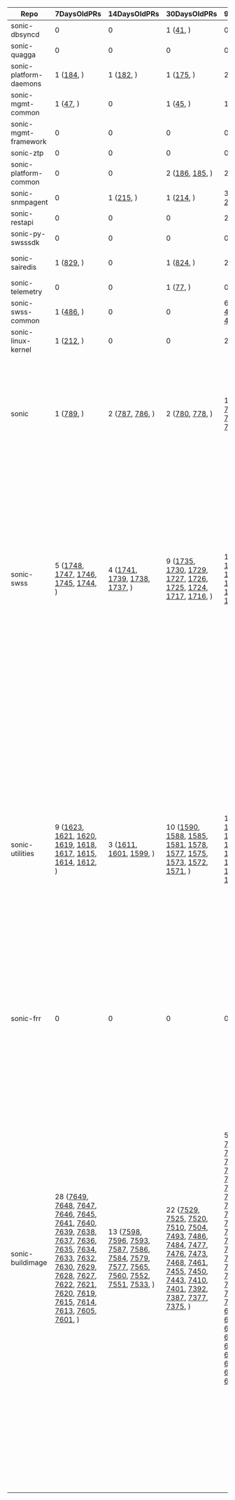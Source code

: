 | Repo | 7DaysOldPRs | 14DaysOldPRs | 30DaysOldPRs | 90DaysOldPRs | MoreThan90DaysOldPR |
|------|-------------|--------------|--------------|--------------|---------------------|
|sonic-dbsyncd| 0| 0|  1 ([41](https://github.com/Azure/sonic-dbsyncd/pull/41), )| 0|  1 ([29](https://github.com/Azure/sonic-dbsyncd/pull/29), )|
|sonic-quagga| 0| 0| 0| 0| 0|
|sonic-platform-daemons|  1 ([184](https://github.com/Azure/sonic-platform-daemons/pull/184), )|  1 ([182](https://github.com/Azure/sonic-platform-daemons/pull/182), )|  1 ([175](https://github.com/Azure/sonic-platform-daemons/pull/175), )|  2 ([166](https://github.com/Azure/sonic-platform-daemons/pull/166), [164](https://github.com/Azure/sonic-platform-daemons/pull/164), )|  1 ([99](https://github.com/Azure/sonic-platform-daemons/pull/99), )|
|sonic-mgmt-common|  1 ([47](https://github.com/Azure/sonic-mgmt-common/pull/47), )| 0|  1 ([45](https://github.com/Azure/sonic-mgmt-common/pull/45), )|  1 ([42](https://github.com/Azure/sonic-mgmt-common/pull/42), )| 0|
|sonic-mgmt-framework| 0| 0| 0| 0|  1 ([49](https://github.com/Azure/sonic-mgmt-framework/pull/49), )|
|sonic-ztp| 0| 0| 0| 0| 0|
|sonic-platform-common| 0| 0|  2 ([186](https://github.com/Azure/sonic-platform-common/pull/186), [185](https://github.com/Azure/sonic-platform-common/pull/185), )|  2 ([183](https://github.com/Azure/sonic-platform-common/pull/183), [178](https://github.com/Azure/sonic-platform-common/pull/178), )|  6 ([129](https://github.com/Azure/sonic-platform-common/pull/129), [123](https://github.com/Azure/sonic-platform-common/pull/123), [89](https://github.com/Azure/sonic-platform-common/pull/89), [86](https://github.com/Azure/sonic-platform-common/pull/86), [56](https://github.com/Azure/sonic-platform-common/pull/56), [40](https://github.com/Azure/sonic-platform-common/pull/40), )|
|sonic-snmpagent| 0|  1 ([215](https://github.com/Azure/sonic-snmpagent/pull/215), )|  1 ([214](https://github.com/Azure/sonic-snmpagent/pull/214), )|  3 ([210](https://github.com/Azure/sonic-snmpagent/pull/210), [209](https://github.com/Azure/sonic-snmpagent/pull/209), [207](https://github.com/Azure/sonic-snmpagent/pull/207), )|  7 ([187](https://github.com/Azure/sonic-snmpagent/pull/187), [182](https://github.com/Azure/sonic-snmpagent/pull/182), [173](https://github.com/Azure/sonic-snmpagent/pull/173), [157](https://github.com/Azure/sonic-snmpagent/pull/157), [136](https://github.com/Azure/sonic-snmpagent/pull/136), [135](https://github.com/Azure/sonic-snmpagent/pull/135), [117](https://github.com/Azure/sonic-snmpagent/pull/117), )|
|sonic-restapi| 0| 0| 0|  2 ([81](https://github.com/Azure/sonic-restapi/pull/81), [79](https://github.com/Azure/sonic-restapi/pull/79), )|  7 ([63](https://github.com/Azure/sonic-restapi/pull/63), [61](https://github.com/Azure/sonic-restapi/pull/61), [60](https://github.com/Azure/sonic-restapi/pull/60), [58](https://github.com/Azure/sonic-restapi/pull/58), [56](https://github.com/Azure/sonic-restapi/pull/56), [52](https://github.com/Azure/sonic-restapi/pull/52), [38](https://github.com/Azure/sonic-restapi/pull/38), )|
|sonic-py-swsssdk| 0| 0| 0| 0|  8 ([98](https://github.com/Azure/sonic-py-swsssdk/pull/98), [82](https://github.com/Azure/sonic-py-swsssdk/pull/82), [67](https://github.com/Azure/sonic-py-swsssdk/pull/67), [55](https://github.com/Azure/sonic-py-swsssdk/pull/55), [47](https://github.com/Azure/sonic-py-swsssdk/pull/47), [42](https://github.com/Azure/sonic-py-swsssdk/pull/42), [28](https://github.com/Azure/sonic-py-swsssdk/pull/28), [9](https://github.com/Azure/sonic-py-swsssdk/pull/9), )|
|sonic-sairedis|  1 ([829](https://github.com/Azure/sonic-sairedis/pull/829), )| 0|  1 ([824](https://github.com/Azure/sonic-sairedis/pull/824), )|  2 ([823](https://github.com/Azure/sonic-sairedis/pull/823), [805](https://github.com/Azure/sonic-sairedis/pull/805), )|  9 ([694](https://github.com/Azure/sonic-sairedis/pull/694), [693](https://github.com/Azure/sonic-sairedis/pull/693), [692](https://github.com/Azure/sonic-sairedis/pull/692), [634](https://github.com/Azure/sonic-sairedis/pull/634), [609](https://github.com/Azure/sonic-sairedis/pull/609), [523](https://github.com/Azure/sonic-sairedis/pull/523), [521](https://github.com/Azure/sonic-sairedis/pull/521), [518](https://github.com/Azure/sonic-sairedis/pull/518), [441](https://github.com/Azure/sonic-sairedis/pull/441), )|
|sonic-telemetry| 0| 0|  1 ([77](https://github.com/Azure/sonic-telemetry/pull/77), )| 0|  10 ([63](https://github.com/Azure/sonic-telemetry/pull/63), [44](https://github.com/Azure/sonic-telemetry/pull/44), [43](https://github.com/Azure/sonic-telemetry/pull/43), [42](https://github.com/Azure/sonic-telemetry/pull/42), [41](https://github.com/Azure/sonic-telemetry/pull/41), [28](https://github.com/Azure/sonic-telemetry/pull/28), [25](https://github.com/Azure/sonic-telemetry/pull/25), [18](https://github.com/Azure/sonic-telemetry/pull/18), [16](https://github.com/Azure/sonic-telemetry/pull/16), [14](https://github.com/Azure/sonic-telemetry/pull/14), )|
|sonic-swss-common|  1 ([486](https://github.com/Azure/sonic-swss-common/pull/486), )| 0| 0|  6 ([475](https://github.com/Azure/sonic-swss-common/pull/475), [473](https://github.com/Azure/sonic-swss-common/pull/473), [471](https://github.com/Azure/sonic-swss-common/pull/471), [469](https://github.com/Azure/sonic-swss-common/pull/469), [466](https://github.com/Azure/sonic-swss-common/pull/466), [460](https://github.com/Azure/sonic-swss-common/pull/460), )|  12 ([433](https://github.com/Azure/sonic-swss-common/pull/433), [431](https://github.com/Azure/sonic-swss-common/pull/431), [390](https://github.com/Azure/sonic-swss-common/pull/390), [345](https://github.com/Azure/sonic-swss-common/pull/345), [342](https://github.com/Azure/sonic-swss-common/pull/342), [331](https://github.com/Azure/sonic-swss-common/pull/331), [317](https://github.com/Azure/sonic-swss-common/pull/317), [309](https://github.com/Azure/sonic-swss-common/pull/309), [300](https://github.com/Azure/sonic-swss-common/pull/300), [271](https://github.com/Azure/sonic-swss-common/pull/271), [258](https://github.com/Azure/sonic-swss-common/pull/258), [65](https://github.com/Azure/sonic-swss-common/pull/65), )|
|sonic-linux-kernel|  1 ([212](https://github.com/Azure/sonic-linux-kernel/pull/212), )| 0| 0|  2 ([209](https://github.com/Azure/sonic-linux-kernel/pull/209), [208](https://github.com/Azure/sonic-linux-kernel/pull/208), )|  13 ([193](https://github.com/Azure/sonic-linux-kernel/pull/193), [180](https://github.com/Azure/sonic-linux-kernel/pull/180), [179](https://github.com/Azure/sonic-linux-kernel/pull/179), [178](https://github.com/Azure/sonic-linux-kernel/pull/178), [164](https://github.com/Azure/sonic-linux-kernel/pull/164), [134](https://github.com/Azure/sonic-linux-kernel/pull/134), [125](https://github.com/Azure/sonic-linux-kernel/pull/125), [124](https://github.com/Azure/sonic-linux-kernel/pull/124), [105](https://github.com/Azure/sonic-linux-kernel/pull/105), [104](https://github.com/Azure/sonic-linux-kernel/pull/104), [76](https://github.com/Azure/sonic-linux-kernel/pull/76), [69](https://github.com/Azure/sonic-linux-kernel/pull/69), [58](https://github.com/Azure/sonic-linux-kernel/pull/58), )|
|sonic|  1 ([789](https://github.com/Azure/sonic/pull/789), )|  2 ([787](https://github.com/Azure/sonic/pull/787), [786](https://github.com/Azure/sonic/pull/786), )|  2 ([780](https://github.com/Azure/sonic/pull/780), [778](https://github.com/Azure/sonic/pull/778), )|  10 ([773](https://github.com/Azure/sonic/pull/773), [769](https://github.com/Azure/sonic/pull/769), [768](https://github.com/Azure/sonic/pull/768), [765](https://github.com/Azure/sonic/pull/765), [762](https://github.com/Azure/sonic/pull/762), [761](https://github.com/Azure/sonic/pull/761), [759](https://github.com/Azure/sonic/pull/759), [757](https://github.com/Azure/sonic/pull/757), [756](https://github.com/Azure/sonic/pull/756), [754](https://github.com/Azure/sonic/pull/754), )|  52 ([748](https://github.com/Azure/sonic/pull/748), [743](https://github.com/Azure/sonic/pull/743), [742](https://github.com/Azure/sonic/pull/742), [738](https://github.com/Azure/sonic/pull/738), [734](https://github.com/Azure/sonic/pull/734), [733](https://github.com/Azure/sonic/pull/733), [732](https://github.com/Azure/sonic/pull/732), [712](https://github.com/Azure/sonic/pull/712), [707](https://github.com/Azure/sonic/pull/707), [706](https://github.com/Azure/sonic/pull/706), [699](https://github.com/Azure/sonic/pull/699), [686](https://github.com/Azure/sonic/pull/686), [685](https://github.com/Azure/sonic/pull/685), [684](https://github.com/Azure/sonic/pull/684), [665](https://github.com/Azure/sonic/pull/665), [662](https://github.com/Azure/sonic/pull/662), [650](https://github.com/Azure/sonic/pull/650), [642](https://github.com/Azure/sonic/pull/642), [640](https://github.com/Azure/sonic/pull/640), [632](https://github.com/Azure/sonic/pull/632), [625](https://github.com/Azure/sonic/pull/625), [604](https://github.com/Azure/sonic/pull/604), [595](https://github.com/Azure/sonic/pull/595), [590](https://github.com/Azure/sonic/pull/590), [586](https://github.com/Azure/sonic/pull/586), [575](https://github.com/Azure/sonic/pull/575), [571](https://github.com/Azure/sonic/pull/571), [564](https://github.com/Azure/sonic/pull/564), [560](https://github.com/Azure/sonic/pull/560), [531](https://github.com/Azure/sonic/pull/531), [527](https://github.com/Azure/sonic/pull/527), [525](https://github.com/Azure/sonic/pull/525), [499](https://github.com/Azure/sonic/pull/499), [493](https://github.com/Azure/sonic/pull/493), [475](https://github.com/Azure/sonic/pull/475), [468](https://github.com/Azure/sonic/pull/468), [441](https://github.com/Azure/sonic/pull/441), [426](https://github.com/Azure/sonic/pull/426), [425](https://github.com/Azure/sonic/pull/425), [422](https://github.com/Azure/sonic/pull/422), [376](https://github.com/Azure/sonic/pull/376), [375](https://github.com/Azure/sonic/pull/375), [346](https://github.com/Azure/sonic/pull/346), [332](https://github.com/Azure/sonic/pull/332), [316](https://github.com/Azure/sonic/pull/316), [313](https://github.com/Azure/sonic/pull/313), [281](https://github.com/Azure/sonic/pull/281), [239](https://github.com/Azure/sonic/pull/239), [231](https://github.com/Azure/sonic/pull/231), [226](https://github.com/Azure/sonic/pull/226), [205](https://github.com/Azure/sonic/pull/205), [154](https://github.com/Azure/sonic/pull/154), )|
|sonic-swss|  5 ([1748](https://github.com/Azure/sonic-swss/pull/1748), [1747](https://github.com/Azure/sonic-swss/pull/1747), [1746](https://github.com/Azure/sonic-swss/pull/1746), [1745](https://github.com/Azure/sonic-swss/pull/1745), [1744](https://github.com/Azure/sonic-swss/pull/1744), )|  4 ([1741](https://github.com/Azure/sonic-swss/pull/1741), [1739](https://github.com/Azure/sonic-swss/pull/1739), [1738](https://github.com/Azure/sonic-swss/pull/1738), [1737](https://github.com/Azure/sonic-swss/pull/1737), )|  9 ([1735](https://github.com/Azure/sonic-swss/pull/1735), [1730](https://github.com/Azure/sonic-swss/pull/1730), [1729](https://github.com/Azure/sonic-swss/pull/1729), [1727](https://github.com/Azure/sonic-swss/pull/1727), [1726](https://github.com/Azure/sonic-swss/pull/1726), [1725](https://github.com/Azure/sonic-swss/pull/1725), [1724](https://github.com/Azure/sonic-swss/pull/1724), [1717](https://github.com/Azure/sonic-swss/pull/1717), [1716](https://github.com/Azure/sonic-swss/pull/1716), )|  11 ([1714](https://github.com/Azure/sonic-swss/pull/1714), [1712](https://github.com/Azure/sonic-swss/pull/1712), [1709](https://github.com/Azure/sonic-swss/pull/1709), [1702](https://github.com/Azure/sonic-swss/pull/1702), [1700](https://github.com/Azure/sonic-swss/pull/1700), [1697](https://github.com/Azure/sonic-swss/pull/1697), [1696](https://github.com/Azure/sonic-swss/pull/1696), [1691](https://github.com/Azure/sonic-swss/pull/1691), [1686](https://github.com/Azure/sonic-swss/pull/1686), [1667](https://github.com/Azure/sonic-swss/pull/1667), [1661](https://github.com/Azure/sonic-swss/pull/1661), )|  77 ([1642](https://github.com/Azure/sonic-swss/pull/1642), [1622](https://github.com/Azure/sonic-swss/pull/1622), [1612](https://github.com/Azure/sonic-swss/pull/1612), [1604](https://github.com/Azure/sonic-swss/pull/1604), [1566](https://github.com/Azure/sonic-swss/pull/1566), [1562](https://github.com/Azure/sonic-swss/pull/1562), [1561](https://github.com/Azure/sonic-swss/pull/1561), [1558](https://github.com/Azure/sonic-swss/pull/1558), [1557](https://github.com/Azure/sonic-swss/pull/1557), [1555](https://github.com/Azure/sonic-swss/pull/1555), [1554](https://github.com/Azure/sonic-swss/pull/1554), [1551](https://github.com/Azure/sonic-swss/pull/1551), [1548](https://github.com/Azure/sonic-swss/pull/1548), [1545](https://github.com/Azure/sonic-swss/pull/1545), [1544](https://github.com/Azure/sonic-swss/pull/1544), [1543](https://github.com/Azure/sonic-swss/pull/1543), [1530](https://github.com/Azure/sonic-swss/pull/1530), [1525](https://github.com/Azure/sonic-swss/pull/1525), [1521](https://github.com/Azure/sonic-swss/pull/1521), [1514](https://github.com/Azure/sonic-swss/pull/1514), [1470](https://github.com/Azure/sonic-swss/pull/1470), [1463](https://github.com/Azure/sonic-swss/pull/1463), [1457](https://github.com/Azure/sonic-swss/pull/1457), [1454](https://github.com/Azure/sonic-swss/pull/1454), [1425](https://github.com/Azure/sonic-swss/pull/1425), [1424](https://github.com/Azure/sonic-swss/pull/1424), [1364](https://github.com/Azure/sonic-swss/pull/1364), [1360](https://github.com/Azure/sonic-swss/pull/1360), [1349](https://github.com/Azure/sonic-swss/pull/1349), [1337](https://github.com/Azure/sonic-swss/pull/1337), [1336](https://github.com/Azure/sonic-swss/pull/1336), [1331](https://github.com/Azure/sonic-swss/pull/1331), [1329](https://github.com/Azure/sonic-swss/pull/1329), [1306](https://github.com/Azure/sonic-swss/pull/1306), [1305](https://github.com/Azure/sonic-swss/pull/1305), [1288](https://github.com/Azure/sonic-swss/pull/1288), [1259](https://github.com/Azure/sonic-swss/pull/1259), [1257](https://github.com/Azure/sonic-swss/pull/1257), [1252](https://github.com/Azure/sonic-swss/pull/1252), [1218](https://github.com/Azure/sonic-swss/pull/1218), [1211](https://github.com/Azure/sonic-swss/pull/1211), [1161](https://github.com/Azure/sonic-swss/pull/1161), [1160](https://github.com/Azure/sonic-swss/pull/1160), [1149](https://github.com/Azure/sonic-swss/pull/1149), [1117](https://github.com/Azure/sonic-swss/pull/1117), [1101](https://github.com/Azure/sonic-swss/pull/1101), [1100](https://github.com/Azure/sonic-swss/pull/1100), [1083](https://github.com/Azure/sonic-swss/pull/1083), [1071](https://github.com/Azure/sonic-swss/pull/1071), [1064](https://github.com/Azure/sonic-swss/pull/1064), [1058](https://github.com/Azure/sonic-swss/pull/1058), [1056](https://github.com/Azure/sonic-swss/pull/1056), [1055](https://github.com/Azure/sonic-swss/pull/1055), [1047](https://github.com/Azure/sonic-swss/pull/1047), [1043](https://github.com/Azure/sonic-swss/pull/1043), [1039](https://github.com/Azure/sonic-swss/pull/1039), [993](https://github.com/Azure/sonic-swss/pull/993), [971](https://github.com/Azure/sonic-swss/pull/971), [964](https://github.com/Azure/sonic-swss/pull/964), [960](https://github.com/Azure/sonic-swss/pull/960), [957](https://github.com/Azure/sonic-swss/pull/957), [929](https://github.com/Azure/sonic-swss/pull/929), [928](https://github.com/Azure/sonic-swss/pull/928), [909](https://github.com/Azure/sonic-swss/pull/909), [904](https://github.com/Azure/sonic-swss/pull/904), [892](https://github.com/Azure/sonic-swss/pull/892), [886](https://github.com/Azure/sonic-swss/pull/886), [885](https://github.com/Azure/sonic-swss/pull/885), [867](https://github.com/Azure/sonic-swss/pull/867), [824](https://github.com/Azure/sonic-swss/pull/824), [782](https://github.com/Azure/sonic-swss/pull/782), [770](https://github.com/Azure/sonic-swss/pull/770), [767](https://github.com/Azure/sonic-swss/pull/767), [487](https://github.com/Azure/sonic-swss/pull/487), [437](https://github.com/Azure/sonic-swss/pull/437), [420](https://github.com/Azure/sonic-swss/pull/420), [370](https://github.com/Azure/sonic-swss/pull/370), )|
|sonic-utilities|  9 ([1623](https://github.com/Azure/sonic-utilities/pull/1623), [1621](https://github.com/Azure/sonic-utilities/pull/1621), [1620](https://github.com/Azure/sonic-utilities/pull/1620), [1619](https://github.com/Azure/sonic-utilities/pull/1619), [1618](https://github.com/Azure/sonic-utilities/pull/1618), [1617](https://github.com/Azure/sonic-utilities/pull/1617), [1615](https://github.com/Azure/sonic-utilities/pull/1615), [1614](https://github.com/Azure/sonic-utilities/pull/1614), [1612](https://github.com/Azure/sonic-utilities/pull/1612), )|  3 ([1611](https://github.com/Azure/sonic-utilities/pull/1611), [1601](https://github.com/Azure/sonic-utilities/pull/1601), [1599](https://github.com/Azure/sonic-utilities/pull/1599), )|  10 ([1590](https://github.com/Azure/sonic-utilities/pull/1590), [1588](https://github.com/Azure/sonic-utilities/pull/1588), [1585](https://github.com/Azure/sonic-utilities/pull/1585), [1581](https://github.com/Azure/sonic-utilities/pull/1581), [1578](https://github.com/Azure/sonic-utilities/pull/1578), [1577](https://github.com/Azure/sonic-utilities/pull/1577), [1575](https://github.com/Azure/sonic-utilities/pull/1575), [1573](https://github.com/Azure/sonic-utilities/pull/1573), [1572](https://github.com/Azure/sonic-utilities/pull/1572), [1571](https://github.com/Azure/sonic-utilities/pull/1571), )|  15 ([1564](https://github.com/Azure/sonic-utilities/pull/1564), [1554](https://github.com/Azure/sonic-utilities/pull/1554), [1537](https://github.com/Azure/sonic-utilities/pull/1537), [1529](https://github.com/Azure/sonic-utilities/pull/1529), [1524](https://github.com/Azure/sonic-utilities/pull/1524), [1513](https://github.com/Azure/sonic-utilities/pull/1513), [1512](https://github.com/Azure/sonic-utilities/pull/1512), [1506](https://github.com/Azure/sonic-utilities/pull/1506), [1498](https://github.com/Azure/sonic-utilities/pull/1498), [1493](https://github.com/Azure/sonic-utilities/pull/1493), [1492](https://github.com/Azure/sonic-utilities/pull/1492), [1488](https://github.com/Azure/sonic-utilities/pull/1488), [1480](https://github.com/Azure/sonic-utilities/pull/1480), [1473](https://github.com/Azure/sonic-utilities/pull/1473), [1457](https://github.com/Azure/sonic-utilities/pull/1457), )|  130 ([1438](https://github.com/Azure/sonic-utilities/pull/1438), [1414](https://github.com/Azure/sonic-utilities/pull/1414), [1412](https://github.com/Azure/sonic-utilities/pull/1412), [1403](https://github.com/Azure/sonic-utilities/pull/1403), [1395](https://github.com/Azure/sonic-utilities/pull/1395), [1391](https://github.com/Azure/sonic-utilities/pull/1391), [1387](https://github.com/Azure/sonic-utilities/pull/1387), [1384](https://github.com/Azure/sonic-utilities/pull/1384), [1381](https://github.com/Azure/sonic-utilities/pull/1381), [1375](https://github.com/Azure/sonic-utilities/pull/1375), [1365](https://github.com/Azure/sonic-utilities/pull/1365), [1354](https://github.com/Azure/sonic-utilities/pull/1354), [1350](https://github.com/Azure/sonic-utilities/pull/1350), [1342](https://github.com/Azure/sonic-utilities/pull/1342), [1341](https://github.com/Azure/sonic-utilities/pull/1341), [1339](https://github.com/Azure/sonic-utilities/pull/1339), [1331](https://github.com/Azure/sonic-utilities/pull/1331), [1330](https://github.com/Azure/sonic-utilities/pull/1330), [1329](https://github.com/Azure/sonic-utilities/pull/1329), [1327](https://github.com/Azure/sonic-utilities/pull/1327), [1322](https://github.com/Azure/sonic-utilities/pull/1322), [1316](https://github.com/Azure/sonic-utilities/pull/1316), [1314](https://github.com/Azure/sonic-utilities/pull/1314), [1313](https://github.com/Azure/sonic-utilities/pull/1313), [1311](https://github.com/Azure/sonic-utilities/pull/1311), [1310](https://github.com/Azure/sonic-utilities/pull/1310), [1290](https://github.com/Azure/sonic-utilities/pull/1290), [1288](https://github.com/Azure/sonic-utilities/pull/1288), [1287](https://github.com/Azure/sonic-utilities/pull/1287), [1278](https://github.com/Azure/sonic-utilities/pull/1278), [1273](https://github.com/Azure/sonic-utilities/pull/1273), [1262](https://github.com/Azure/sonic-utilities/pull/1262), [1242](https://github.com/Azure/sonic-utilities/pull/1242), [1234](https://github.com/Azure/sonic-utilities/pull/1234), [1220](https://github.com/Azure/sonic-utilities/pull/1220), [1206](https://github.com/Azure/sonic-utilities/pull/1206), [1196](https://github.com/Azure/sonic-utilities/pull/1196), [1179](https://github.com/Azure/sonic-utilities/pull/1179), [1178](https://github.com/Azure/sonic-utilities/pull/1178), [1171](https://github.com/Azure/sonic-utilities/pull/1171), [1170](https://github.com/Azure/sonic-utilities/pull/1170), [1159](https://github.com/Azure/sonic-utilities/pull/1159), [1156](https://github.com/Azure/sonic-utilities/pull/1156), [1146](https://github.com/Azure/sonic-utilities/pull/1146), [1139](https://github.com/Azure/sonic-utilities/pull/1139), [1138](https://github.com/Azure/sonic-utilities/pull/1138), [1121](https://github.com/Azure/sonic-utilities/pull/1121), [1035](https://github.com/Azure/sonic-utilities/pull/1035), [1030](https://github.com/Azure/sonic-utilities/pull/1030), [1025](https://github.com/Azure/sonic-utilities/pull/1025), [1020](https://github.com/Azure/sonic-utilities/pull/1020), [1007](https://github.com/Azure/sonic-utilities/pull/1007), [1003](https://github.com/Azure/sonic-utilities/pull/1003), [998](https://github.com/Azure/sonic-utilities/pull/998), [985](https://github.com/Azure/sonic-utilities/pull/985), [981](https://github.com/Azure/sonic-utilities/pull/981), [960](https://github.com/Azure/sonic-utilities/pull/960), [959](https://github.com/Azure/sonic-utilities/pull/959), [956](https://github.com/Azure/sonic-utilities/pull/956), [932](https://github.com/Azure/sonic-utilities/pull/932), [928](https://github.com/Azure/sonic-utilities/pull/928), [851](https://github.com/Azure/sonic-utilities/pull/851), [837](https://github.com/Azure/sonic-utilities/pull/837), [827](https://github.com/Azure/sonic-utilities/pull/827), [817](https://github.com/Azure/sonic-utilities/pull/817), [780](https://github.com/Azure/sonic-utilities/pull/780), [762](https://github.com/Azure/sonic-utilities/pull/762), [744](https://github.com/Azure/sonic-utilities/pull/744), [722](https://github.com/Azure/sonic-utilities/pull/722), [709](https://github.com/Azure/sonic-utilities/pull/709), [705](https://github.com/Azure/sonic-utilities/pull/705), [700](https://github.com/Azure/sonic-utilities/pull/700), [699](https://github.com/Azure/sonic-utilities/pull/699), [698](https://github.com/Azure/sonic-utilities/pull/698), [696](https://github.com/Azure/sonic-utilities/pull/696), [695](https://github.com/Azure/sonic-utilities/pull/695), [694](https://github.com/Azure/sonic-utilities/pull/694), [693](https://github.com/Azure/sonic-utilities/pull/693), [687](https://github.com/Azure/sonic-utilities/pull/687), [680](https://github.com/Azure/sonic-utilities/pull/680), [679](https://github.com/Azure/sonic-utilities/pull/679), [676](https://github.com/Azure/sonic-utilities/pull/676), [673](https://github.com/Azure/sonic-utilities/pull/673), [667](https://github.com/Azure/sonic-utilities/pull/667), [666](https://github.com/Azure/sonic-utilities/pull/666), [663](https://github.com/Azure/sonic-utilities/pull/663), [657](https://github.com/Azure/sonic-utilities/pull/657), [648](https://github.com/Azure/sonic-utilities/pull/648), [644](https://github.com/Azure/sonic-utilities/pull/644), [643](https://github.com/Azure/sonic-utilities/pull/643), [626](https://github.com/Azure/sonic-utilities/pull/626), [618](https://github.com/Azure/sonic-utilities/pull/618), [601](https://github.com/Azure/sonic-utilities/pull/601), [597](https://github.com/Azure/sonic-utilities/pull/597), [581](https://github.com/Azure/sonic-utilities/pull/581), [576](https://github.com/Azure/sonic-utilities/pull/576), [566](https://github.com/Azure/sonic-utilities/pull/566), [564](https://github.com/Azure/sonic-utilities/pull/564), [556](https://github.com/Azure/sonic-utilities/pull/556), [553](https://github.com/Azure/sonic-utilities/pull/553), [552](https://github.com/Azure/sonic-utilities/pull/552), [547](https://github.com/Azure/sonic-utilities/pull/547), [544](https://github.com/Azure/sonic-utilities/pull/544), [543](https://github.com/Azure/sonic-utilities/pull/543), [529](https://github.com/Azure/sonic-utilities/pull/529), [527](https://github.com/Azure/sonic-utilities/pull/527), [512](https://github.com/Azure/sonic-utilities/pull/512), [491](https://github.com/Azure/sonic-utilities/pull/491), [462](https://github.com/Azure/sonic-utilities/pull/462), [459](https://github.com/Azure/sonic-utilities/pull/459), [454](https://github.com/Azure/sonic-utilities/pull/454), [448](https://github.com/Azure/sonic-utilities/pull/448), [436](https://github.com/Azure/sonic-utilities/pull/436), [431](https://github.com/Azure/sonic-utilities/pull/431), [428](https://github.com/Azure/sonic-utilities/pull/428), [422](https://github.com/Azure/sonic-utilities/pull/422), [421](https://github.com/Azure/sonic-utilities/pull/421), [400](https://github.com/Azure/sonic-utilities/pull/400), [391](https://github.com/Azure/sonic-utilities/pull/391), [306](https://github.com/Azure/sonic-utilities/pull/306), [291](https://github.com/Azure/sonic-utilities/pull/291), [287](https://github.com/Azure/sonic-utilities/pull/287), [280](https://github.com/Azure/sonic-utilities/pull/280), [275](https://github.com/Azure/sonic-utilities/pull/275), [254](https://github.com/Azure/sonic-utilities/pull/254), [219](https://github.com/Azure/sonic-utilities/pull/219), [181](https://github.com/Azure/sonic-utilities/pull/181), [179](https://github.com/Azure/sonic-utilities/pull/179), [176](https://github.com/Azure/sonic-utilities/pull/176), [171](https://github.com/Azure/sonic-utilities/pull/171), )|
|sonic-frr| 0| 0| 0| 0| 0|
|sonic-buildimage|  28 ([7649](https://github.com/Azure/sonic-buildimage/pull/7649), [7648](https://github.com/Azure/sonic-buildimage/pull/7648), [7647](https://github.com/Azure/sonic-buildimage/pull/7647), [7646](https://github.com/Azure/sonic-buildimage/pull/7646), [7645](https://github.com/Azure/sonic-buildimage/pull/7645), [7641](https://github.com/Azure/sonic-buildimage/pull/7641), [7640](https://github.com/Azure/sonic-buildimage/pull/7640), [7639](https://github.com/Azure/sonic-buildimage/pull/7639), [7638](https://github.com/Azure/sonic-buildimage/pull/7638), [7637](https://github.com/Azure/sonic-buildimage/pull/7637), [7636](https://github.com/Azure/sonic-buildimage/pull/7636), [7635](https://github.com/Azure/sonic-buildimage/pull/7635), [7634](https://github.com/Azure/sonic-buildimage/pull/7634), [7633](https://github.com/Azure/sonic-buildimage/pull/7633), [7632](https://github.com/Azure/sonic-buildimage/pull/7632), [7630](https://github.com/Azure/sonic-buildimage/pull/7630), [7629](https://github.com/Azure/sonic-buildimage/pull/7629), [7628](https://github.com/Azure/sonic-buildimage/pull/7628), [7627](https://github.com/Azure/sonic-buildimage/pull/7627), [7622](https://github.com/Azure/sonic-buildimage/pull/7622), [7621](https://github.com/Azure/sonic-buildimage/pull/7621), [7620](https://github.com/Azure/sonic-buildimage/pull/7620), [7619](https://github.com/Azure/sonic-buildimage/pull/7619), [7615](https://github.com/Azure/sonic-buildimage/pull/7615), [7614](https://github.com/Azure/sonic-buildimage/pull/7614), [7613](https://github.com/Azure/sonic-buildimage/pull/7613), [7605](https://github.com/Azure/sonic-buildimage/pull/7605), [7601](https://github.com/Azure/sonic-buildimage/pull/7601), )|  13 ([7598](https://github.com/Azure/sonic-buildimage/pull/7598), [7596](https://github.com/Azure/sonic-buildimage/pull/7596), [7593](https://github.com/Azure/sonic-buildimage/pull/7593), [7587](https://github.com/Azure/sonic-buildimage/pull/7587), [7586](https://github.com/Azure/sonic-buildimage/pull/7586), [7584](https://github.com/Azure/sonic-buildimage/pull/7584), [7579](https://github.com/Azure/sonic-buildimage/pull/7579), [7577](https://github.com/Azure/sonic-buildimage/pull/7577), [7565](https://github.com/Azure/sonic-buildimage/pull/7565), [7560](https://github.com/Azure/sonic-buildimage/pull/7560), [7552](https://github.com/Azure/sonic-buildimage/pull/7552), [7551](https://github.com/Azure/sonic-buildimage/pull/7551), [7533](https://github.com/Azure/sonic-buildimage/pull/7533), )|  22 ([7529](https://github.com/Azure/sonic-buildimage/pull/7529), [7525](https://github.com/Azure/sonic-buildimage/pull/7525), [7520](https://github.com/Azure/sonic-buildimage/pull/7520), [7510](https://github.com/Azure/sonic-buildimage/pull/7510), [7504](https://github.com/Azure/sonic-buildimage/pull/7504), [7493](https://github.com/Azure/sonic-buildimage/pull/7493), [7486](https://github.com/Azure/sonic-buildimage/pull/7486), [7484](https://github.com/Azure/sonic-buildimage/pull/7484), [7477](https://github.com/Azure/sonic-buildimage/pull/7477), [7476](https://github.com/Azure/sonic-buildimage/pull/7476), [7473](https://github.com/Azure/sonic-buildimage/pull/7473), [7468](https://github.com/Azure/sonic-buildimage/pull/7468), [7461](https://github.com/Azure/sonic-buildimage/pull/7461), [7455](https://github.com/Azure/sonic-buildimage/pull/7455), [7450](https://github.com/Azure/sonic-buildimage/pull/7450), [7443](https://github.com/Azure/sonic-buildimage/pull/7443), [7410](https://github.com/Azure/sonic-buildimage/pull/7410), [7401](https://github.com/Azure/sonic-buildimage/pull/7401), [7392](https://github.com/Azure/sonic-buildimage/pull/7392), [7387](https://github.com/Azure/sonic-buildimage/pull/7387), [7377](https://github.com/Azure/sonic-buildimage/pull/7377), [7375](https://github.com/Azure/sonic-buildimage/pull/7375), )|  56 ([7374](https://github.com/Azure/sonic-buildimage/pull/7374), [7362](https://github.com/Azure/sonic-buildimage/pull/7362), [7360](https://github.com/Azure/sonic-buildimage/pull/7360), [7355](https://github.com/Azure/sonic-buildimage/pull/7355), [7352](https://github.com/Azure/sonic-buildimage/pull/7352), [7347](https://github.com/Azure/sonic-buildimage/pull/7347), [7343](https://github.com/Azure/sonic-buildimage/pull/7343), [7338](https://github.com/Azure/sonic-buildimage/pull/7338), [7337](https://github.com/Azure/sonic-buildimage/pull/7337), [7331](https://github.com/Azure/sonic-buildimage/pull/7331), [7328](https://github.com/Azure/sonic-buildimage/pull/7328), [7327](https://github.com/Azure/sonic-buildimage/pull/7327), [7304](https://github.com/Azure/sonic-buildimage/pull/7304), [7294](https://github.com/Azure/sonic-buildimage/pull/7294), [7293](https://github.com/Azure/sonic-buildimage/pull/7293), [7289](https://github.com/Azure/sonic-buildimage/pull/7289), [7286](https://github.com/Azure/sonic-buildimage/pull/7286), [7281](https://github.com/Azure/sonic-buildimage/pull/7281), [7278](https://github.com/Azure/sonic-buildimage/pull/7278), [7273](https://github.com/Azure/sonic-buildimage/pull/7273), [7265](https://github.com/Azure/sonic-buildimage/pull/7265), [7252](https://github.com/Azure/sonic-buildimage/pull/7252), [7245](https://github.com/Azure/sonic-buildimage/pull/7245), [7239](https://github.com/Azure/sonic-buildimage/pull/7239), [7238](https://github.com/Azure/sonic-buildimage/pull/7238), [7199](https://github.com/Azure/sonic-buildimage/pull/7199), [7195](https://github.com/Azure/sonic-buildimage/pull/7195), [7191](https://github.com/Azure/sonic-buildimage/pull/7191), [7178](https://github.com/Azure/sonic-buildimage/pull/7178), [7175](https://github.com/Azure/sonic-buildimage/pull/7175), [7174](https://github.com/Azure/sonic-buildimage/pull/7174), [7159](https://github.com/Azure/sonic-buildimage/pull/7159), [7151](https://github.com/Azure/sonic-buildimage/pull/7151), [7138](https://github.com/Azure/sonic-buildimage/pull/7138), [7109](https://github.com/Azure/sonic-buildimage/pull/7109), [7102](https://github.com/Azure/sonic-buildimage/pull/7102), [7098](https://github.com/Azure/sonic-buildimage/pull/7098), [7051](https://github.com/Azure/sonic-buildimage/pull/7051), [7026](https://github.com/Azure/sonic-buildimage/pull/7026), [6995](https://github.com/Azure/sonic-buildimage/pull/6995), [6993](https://github.com/Azure/sonic-buildimage/pull/6993), [6971](https://github.com/Azure/sonic-buildimage/pull/6971), [6949](https://github.com/Azure/sonic-buildimage/pull/6949), [6948](https://github.com/Azure/sonic-buildimage/pull/6948), [6944](https://github.com/Azure/sonic-buildimage/pull/6944), [6925](https://github.com/Azure/sonic-buildimage/pull/6925), [6920](https://github.com/Azure/sonic-buildimage/pull/6920), [6917](https://github.com/Azure/sonic-buildimage/pull/6917), [6912](https://github.com/Azure/sonic-buildimage/pull/6912), [6886](https://github.com/Azure/sonic-buildimage/pull/6886), [6865](https://github.com/Azure/sonic-buildimage/pull/6865), [6864](https://github.com/Azure/sonic-buildimage/pull/6864), [6861](https://github.com/Azure/sonic-buildimage/pull/6861), [6844](https://github.com/Azure/sonic-buildimage/pull/6844), [6825](https://github.com/Azure/sonic-buildimage/pull/6825), [6824](https://github.com/Azure/sonic-buildimage/pull/6824), )|  157 ([6802](https://github.com/Azure/sonic-buildimage/pull/6802), [6801](https://github.com/Azure/sonic-buildimage/pull/6801), [6786](https://github.com/Azure/sonic-buildimage/pull/6786), [6733](https://github.com/Azure/sonic-buildimage/pull/6733), [6712](https://github.com/Azure/sonic-buildimage/pull/6712), [6691](https://github.com/Azure/sonic-buildimage/pull/6691), [6660](https://github.com/Azure/sonic-buildimage/pull/6660), [6624](https://github.com/Azure/sonic-buildimage/pull/6624), [6616](https://github.com/Azure/sonic-buildimage/pull/6616), [6613](https://github.com/Azure/sonic-buildimage/pull/6613), [6555](https://github.com/Azure/sonic-buildimage/pull/6555), [6531](https://github.com/Azure/sonic-buildimage/pull/6531), [6521](https://github.com/Azure/sonic-buildimage/pull/6521), [6491](https://github.com/Azure/sonic-buildimage/pull/6491), [6480](https://github.com/Azure/sonic-buildimage/pull/6480), [6479](https://github.com/Azure/sonic-buildimage/pull/6479), [6452](https://github.com/Azure/sonic-buildimage/pull/6452), [6450](https://github.com/Azure/sonic-buildimage/pull/6450), [6429](https://github.com/Azure/sonic-buildimage/pull/6429), [6390](https://github.com/Azure/sonic-buildimage/pull/6390), [6388](https://github.com/Azure/sonic-buildimage/pull/6388), [6387](https://github.com/Azure/sonic-buildimage/pull/6387), [6376](https://github.com/Azure/sonic-buildimage/pull/6376), [6356](https://github.com/Azure/sonic-buildimage/pull/6356), [6308](https://github.com/Azure/sonic-buildimage/pull/6308), [6299](https://github.com/Azure/sonic-buildimage/pull/6299), [6284](https://github.com/Azure/sonic-buildimage/pull/6284), [6276](https://github.com/Azure/sonic-buildimage/pull/6276), [6258](https://github.com/Azure/sonic-buildimage/pull/6258), [6227](https://github.com/Azure/sonic-buildimage/pull/6227), [6222](https://github.com/Azure/sonic-buildimage/pull/6222), [6221](https://github.com/Azure/sonic-buildimage/pull/6221), [6215](https://github.com/Azure/sonic-buildimage/pull/6215), [6193](https://github.com/Azure/sonic-buildimage/pull/6193), [6192](https://github.com/Azure/sonic-buildimage/pull/6192), [6189](https://github.com/Azure/sonic-buildimage/pull/6189), [6177](https://github.com/Azure/sonic-buildimage/pull/6177), [6148](https://github.com/Azure/sonic-buildimage/pull/6148), [6131](https://github.com/Azure/sonic-buildimage/pull/6131), [6112](https://github.com/Azure/sonic-buildimage/pull/6112), [6092](https://github.com/Azure/sonic-buildimage/pull/6092), [6079](https://github.com/Azure/sonic-buildimage/pull/6079), [6058](https://github.com/Azure/sonic-buildimage/pull/6058), [6035](https://github.com/Azure/sonic-buildimage/pull/6035), [5954](https://github.com/Azure/sonic-buildimage/pull/5954), [5940](https://github.com/Azure/sonic-buildimage/pull/5940), [5842](https://github.com/Azure/sonic-buildimage/pull/5842), [5830](https://github.com/Azure/sonic-buildimage/pull/5830), [5744](https://github.com/Azure/sonic-buildimage/pull/5744), [5672](https://github.com/Azure/sonic-buildimage/pull/5672), [5652](https://github.com/Azure/sonic-buildimage/pull/5652), [5584](https://github.com/Azure/sonic-buildimage/pull/5584), [5569](https://github.com/Azure/sonic-buildimage/pull/5569), [5553](https://github.com/Azure/sonic-buildimage/pull/5553), [5519](https://github.com/Azure/sonic-buildimage/pull/5519), [5509](https://github.com/Azure/sonic-buildimage/pull/5509), [5505](https://github.com/Azure/sonic-buildimage/pull/5505), [5424](https://github.com/Azure/sonic-buildimage/pull/5424), [5412](https://github.com/Azure/sonic-buildimage/pull/5412), [5403](https://github.com/Azure/sonic-buildimage/pull/5403), [5393](https://github.com/Azure/sonic-buildimage/pull/5393), [5389](https://github.com/Azure/sonic-buildimage/pull/5389), [5367](https://github.com/Azure/sonic-buildimage/pull/5367), [5338](https://github.com/Azure/sonic-buildimage/pull/5338), [5298](https://github.com/Azure/sonic-buildimage/pull/5298), [5297](https://github.com/Azure/sonic-buildimage/pull/5297), [5286](https://github.com/Azure/sonic-buildimage/pull/5286), [5285](https://github.com/Azure/sonic-buildimage/pull/5285), [5282](https://github.com/Azure/sonic-buildimage/pull/5282), [5208](https://github.com/Azure/sonic-buildimage/pull/5208), [5145](https://github.com/Azure/sonic-buildimage/pull/5145), [5104](https://github.com/Azure/sonic-buildimage/pull/5104), [5057](https://github.com/Azure/sonic-buildimage/pull/5057), [4983](https://github.com/Azure/sonic-buildimage/pull/4983), [4964](https://github.com/Azure/sonic-buildimage/pull/4964), [4883](https://github.com/Azure/sonic-buildimage/pull/4883), [4819](https://github.com/Azure/sonic-buildimage/pull/4819), [4697](https://github.com/Azure/sonic-buildimage/pull/4697), [4689](https://github.com/Azure/sonic-buildimage/pull/4689), [4546](https://github.com/Azure/sonic-buildimage/pull/4546), [4489](https://github.com/Azure/sonic-buildimage/pull/4489), [4451](https://github.com/Azure/sonic-buildimage/pull/4451), [4396](https://github.com/Azure/sonic-buildimage/pull/4396), [4341](https://github.com/Azure/sonic-buildimage/pull/4341), [4320](https://github.com/Azure/sonic-buildimage/pull/4320), [4257](https://github.com/Azure/sonic-buildimage/pull/4257), [4213](https://github.com/Azure/sonic-buildimage/pull/4213), [4163](https://github.com/Azure/sonic-buildimage/pull/4163), [4132](https://github.com/Azure/sonic-buildimage/pull/4132), [4131](https://github.com/Azure/sonic-buildimage/pull/4131), [4106](https://github.com/Azure/sonic-buildimage/pull/4106), [4094](https://github.com/Azure/sonic-buildimage/pull/4094), [4090](https://github.com/Azure/sonic-buildimage/pull/4090), [4058](https://github.com/Azure/sonic-buildimage/pull/4058), [4052](https://github.com/Azure/sonic-buildimage/pull/4052), [4016](https://github.com/Azure/sonic-buildimage/pull/4016), [4008](https://github.com/Azure/sonic-buildimage/pull/4008), [3994](https://github.com/Azure/sonic-buildimage/pull/3994), [3987](https://github.com/Azure/sonic-buildimage/pull/3987), [3968](https://github.com/Azure/sonic-buildimage/pull/3968), [3953](https://github.com/Azure/sonic-buildimage/pull/3953), [3937](https://github.com/Azure/sonic-buildimage/pull/3937), [3914](https://github.com/Azure/sonic-buildimage/pull/3914), [3893](https://github.com/Azure/sonic-buildimage/pull/3893), [3882](https://github.com/Azure/sonic-buildimage/pull/3882), [3866](https://github.com/Azure/sonic-buildimage/pull/3866), [3785](https://github.com/Azure/sonic-buildimage/pull/3785), [3778](https://github.com/Azure/sonic-buildimage/pull/3778), [3775](https://github.com/Azure/sonic-buildimage/pull/3775), [3764](https://github.com/Azure/sonic-buildimage/pull/3764), [3725](https://github.com/Azure/sonic-buildimage/pull/3725), [3687](https://github.com/Azure/sonic-buildimage/pull/3687), [3648](https://github.com/Azure/sonic-buildimage/pull/3648), [3640](https://github.com/Azure/sonic-buildimage/pull/3640), [3638](https://github.com/Azure/sonic-buildimage/pull/3638), [3629](https://github.com/Azure/sonic-buildimage/pull/3629), [3616](https://github.com/Azure/sonic-buildimage/pull/3616), [3608](https://github.com/Azure/sonic-buildimage/pull/3608), [3607](https://github.com/Azure/sonic-buildimage/pull/3607), [3602](https://github.com/Azure/sonic-buildimage/pull/3602), [3554](https://github.com/Azure/sonic-buildimage/pull/3554), [3522](https://github.com/Azure/sonic-buildimage/pull/3522), [3499](https://github.com/Azure/sonic-buildimage/pull/3499), [3463](https://github.com/Azure/sonic-buildimage/pull/3463), [3447](https://github.com/Azure/sonic-buildimage/pull/3447), [3446](https://github.com/Azure/sonic-buildimage/pull/3446), [3445](https://github.com/Azure/sonic-buildimage/pull/3445), [3423](https://github.com/Azure/sonic-buildimage/pull/3423), [3404](https://github.com/Azure/sonic-buildimage/pull/3404), [3392](https://github.com/Azure/sonic-buildimage/pull/3392), [3354](https://github.com/Azure/sonic-buildimage/pull/3354), [3349](https://github.com/Azure/sonic-buildimage/pull/3349), [3313](https://github.com/Azure/sonic-buildimage/pull/3313), [3078](https://github.com/Azure/sonic-buildimage/pull/3078), [2923](https://github.com/Azure/sonic-buildimage/pull/2923), [2803](https://github.com/Azure/sonic-buildimage/pull/2803), [2762](https://github.com/Azure/sonic-buildimage/pull/2762), [2651](https://github.com/Azure/sonic-buildimage/pull/2651), [2535](https://github.com/Azure/sonic-buildimage/pull/2535), [2446](https://github.com/Azure/sonic-buildimage/pull/2446), [2419](https://github.com/Azure/sonic-buildimage/pull/2419), [2400](https://github.com/Azure/sonic-buildimage/pull/2400), [2355](https://github.com/Azure/sonic-buildimage/pull/2355), [2131](https://github.com/Azure/sonic-buildimage/pull/2131), [2106](https://github.com/Azure/sonic-buildimage/pull/2106), [2011](https://github.com/Azure/sonic-buildimage/pull/2011), [1997](https://github.com/Azure/sonic-buildimage/pull/1997), [1977](https://github.com/Azure/sonic-buildimage/pull/1977), [1972](https://github.com/Azure/sonic-buildimage/pull/1972), [1891](https://github.com/Azure/sonic-buildimage/pull/1891), [1848](https://github.com/Azure/sonic-buildimage/pull/1848), [1819](https://github.com/Azure/sonic-buildimage/pull/1819), [1487](https://github.com/Azure/sonic-buildimage/pull/1487), [1442](https://github.com/Azure/sonic-buildimage/pull/1442), [1384](https://github.com/Azure/sonic-buildimage/pull/1384), [1338](https://github.com/Azure/sonic-buildimage/pull/1338), [427](https://github.com/Azure/sonic-buildimage/pull/427), )|
